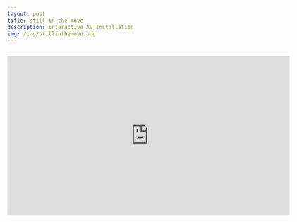 ```yaml
---
layout: post
title: still in the move
description: Interactive AV Installation
img: /img/stillinthemove.png
---
```


</div>
<div class="img_row">
	<img class="col three" src="{{ site.baseurl }}/img/still-in-the-move.gif" alt="" title="example image"/>
</div>


<p align="center"><iframe src="https://player.vimeo.com/video/223891990?title=0&byline=0&portrait=0" width="640" height="360" frameborder="0" webkitallowfullscreen mozallowfullscreen allowfullscreen></iframe>
